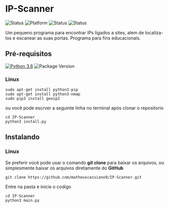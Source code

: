 # IP-Scanner
![Status](https://img.shields.io/badge/status-development-succes.svg)
![Platform](https://img.shields.io/badge/platform-linux-lightgrey.svg)
![Status](https://img.shields.io/badge/ubuntu-stable-succes.svg)
![Status](https://img.shields.io/badge/kali-unstable-critical.svg)

Um pequeno programa para encontrar IPs ligados a sites, alem de localiza-los e escanear as suas portas. Programa para fins educacionais.

## Pré-requisitos
[![Python 3.6](https://img.shields.io/badge/python-3.6-blue.svg)](https://www.python.org/downloads/release/python-360/)
![Package Version](https://img.shields.io/pypi/v/chatterbot.svg)
### Linux
```
sudo apt-get install python3-pip
sudo apt-get install python3-nmap
sudo pip3 install geoip2
```
ou você pode escrver a seguinte linha no terminal após clonar o repositorio
```
cd IP-Scanner
python3 install.py
```
## Instalando
### Linux
Se preferir você pode usar o comando **git clone** para baixar os arquivos, ou simplesmente baixar os arquivos diretamente do **GitHub**

```
git clone https://github.com/matheuscassiano9/IP-Scanner.git
```

Entre na pasta e inicie o codigo

```
cd IP-Scanner
python3 main.py
```
